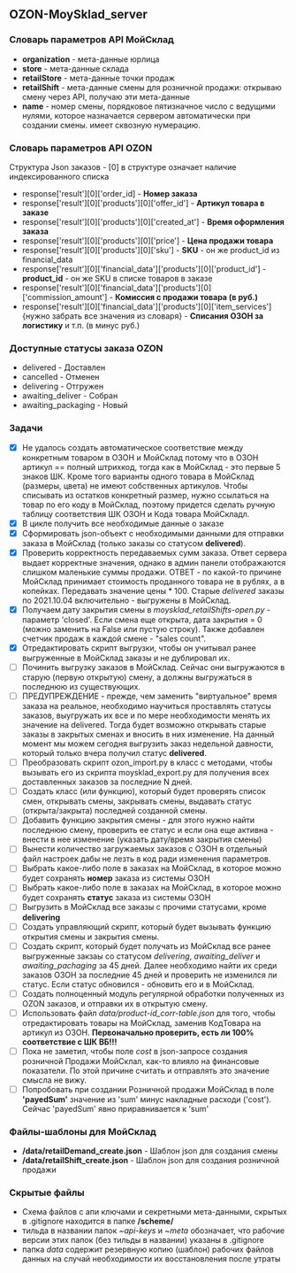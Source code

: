 ## OZON-MoySklad_server

### Словарь параметров API МойСклад
- **organization** - мета-данные юрлица
- **store** - мета-данные склада
- **retailStore** - мета-данные точки продаж
- **retailShift** - мета-данные смены для розничной продажи: открываю смену через API, получаю эти мета-данные 
- **name** - номер смены, порядковое пятизначное число с ведущими нулями, которое назначается сервером автоматически при создании смены. имеет сквозную нумерацию.

### Словарь параметров API OZON
Структура Json заказов - [0] в структуре означает наличие индексированного списка
- response['result'][0]['order_id] - **Номер заказа**
- response['result'][0]['products'][0]['offer_id'] - **Артикул товара в заказе**
- response['result'][0]['products'][0]['created_at'] - **Время оформления заказа**
- response['result'][0]['products'][0]['price'] - **Цена продажи товара**
- response['result'][0]['products'][0]['sku'] - **SKU** - он же product_id из financial_data
- response['result'][0]['financial_data']['products'][0]['product_id'] - **product_id** - он же SKU в списке товаров в заказе
- response['result'][0]['financial_data']['products'][0]['commission_amount'] - **Комиссия с продажи товара (в руб.)**
- response['result'][0]['financial_data']['products'][0]['item_services']{нужно забрать все значения из словаря} - **Списания ОЗОН за логистику** и т.п. (в минус руб.)

### Доступные статусы заказа OZON
- delivered - Доставлен
- cancelled - Отменен
- delivering - Отгружен
- awaiting_deliver - Собран
- awaiting_packaging - Новый

### Задачи
- [x] Не удалось создать автоматическое соответствие между конкретным товаром в ОЗОН и МойСклад потому что в ОЗОН артикул == полный штрихкод, тогда как в МойСклад - это первые 5 знаков ШК. Кроме того варианты одного товара в МойСклад (размеры, цвета) не имеют собственных артикулов. Чтобы списывать из остатков конкретный размер, нужно ссылаться на товар по его коду в МойСклад, поэтому придется сделать ручную таблицу соответствия ШК ОЗОН и Кода товара МойСкладл.
- [x] В цикле получить все необходимые данные о заказе
- [x] Сформировать json-объект с необходимыми данными для отправки заказа в МойСклад (только заказы со статусом **delivered**).
- [x] Проверить корректность передаваемых сумм заказа. Ответ сервера выдает корректные значения, однако в админ панели отображаются слишком маленькие суммы продажи. ОТВЕТ - по какой-то причине МойСклад принимает стоимость проданного товара не в рублях, а в копейках. Передавать значение цены * 100. Старые *delivered* заказы по 2021.10.04 включительно - выгружены в МойСклад.
- [x] Получаем дату закрытия смены в *moysklad_retailShifts-open.py* - параметр 'closed'. Если смена еще открыта, дата закрытия = 0 (можно заменить на False или пустую строку). Также добавлен счетчик продаж в каждой смене - "sales count".
- [x] Отредактировать скрипт выгрузки, чтобы он учитывал ранее выгруженные в МойСклад заказы и не дублировал их.
- [ ] Починить выгрузку заказов в МойСклад. Сейчас они выгружаются в старую (первую открытую) смену, а должны выгружаться в последнюю из существующих.
- [ ] ПРЕДУПРЕЖДЕНИЕ - прежде, чем заменить "виртуальное" время заказа на реальное, необходимо научиться проставлять статусы заказов, выугружать их все и по мере необходимости менять их значение на delivered. Тогда будет возможно открывать старые заказы в закрытых сменах и вносить в них изменение. На данный момент мы можем сегодня выгрузить заказ недельной давности, который только вчера получил статус **delivered**.
- [ ] Преобразовать скрипт ozon_import.py в класс с методами, чтобы вызывать его из скрипта moysklad_export.py для получения всех доставленных заказов за последние N дней.
- [ ] Создать класс (или функцию), который будет проверять список смен, открывать смены, закрывать смены, выдавать статус (открыта/закрыта) последней созданной смены.
- [ ] Добавить функцию закрытия смены - для этого нужно найти последнюю смену, проверить ее статус и если она еще активна - внести в нее изменение (указать дату/время закрытия смены)
- [ ] Вынести количество загружаемых заказов с ОЗОН в отдельный файл настроек дабы не лезть в код ради изменения параметров.
- [ ] Выбрать какое-либо поле в заказах на МойСклад, в которое можно будет сохранять **номер** заказа из системы ОЗОН
- [ ] Выбрать какое-либо поле в заказах на МойСклад, в которое можно будет сохранять **статус** заказа из системы ОЗОН
- [ ] Выгрузить в МойСклад все заказы с прочими статусами, кроме **delivering**
- [ ] Создать управляющий скрипт, который будет вызывать функцию открытия смены и закрытия смены.
- [ ] Создать скрипт, который будет получать из МойСклад все ранее выгруженные закзаы со статусом *delivering*, *awaiting_deliver* и *awaiting_pachaging* за 45 дней. Далее необходимо найти их среди заказов ОЗОН за последние 45 дней и проверить не изменился ли статус. Если статус обновился - обновить его и в МойСклад.
- [ ] Создать полноценный модуль регулярной обработки полученных из OZON заказов, и отправки их в открытую смену.
- [ ] Использовать файл *data/product-id_corr-table.json* для того, чтобы отредактировать товары на МойСклад, заменив КодТовара на артикул из ОЗОН. **Первоначально проверить, есть ли 100% соответствие с ШК ВБ!!!**
- [ ] Пока не заметил, чтобы поле *cost* в json-запросе создания розничной Продажи МойСклал, как-то влияло на финансовые показатели. По этой причине считать и отправлять это значение смысла не вижу.
- [ ] Попробовать при создании Розничной продажи МойСклад в поле **'payedSum'** значение из 'sum' минус накладные расходи ('cost'). Сейчас 'payedSum' явно приравнивается к 'sum'

### Файлы-шаблоны для МойСклад
- **/data/retailDemand_create.json** - Шаблон json для создания смены
- **/data/retailShift_create.json** - Шаблон json для создания розничной продажи

### Скрытые файлы
- Схема файлов с апи ключами и секретными мета-данными, скрытых в .gitignore находится в папке **/scheme/**
- тильда в названии папок *~api-keys* и *~meta* обозначает, что рабочие версии этих папок (без тильды в названии) указаны в .gitignore
- папка *data* содержит резервную копию (шаблон) рабочих файлов данных на случай необходимости их восстановления после утраты

